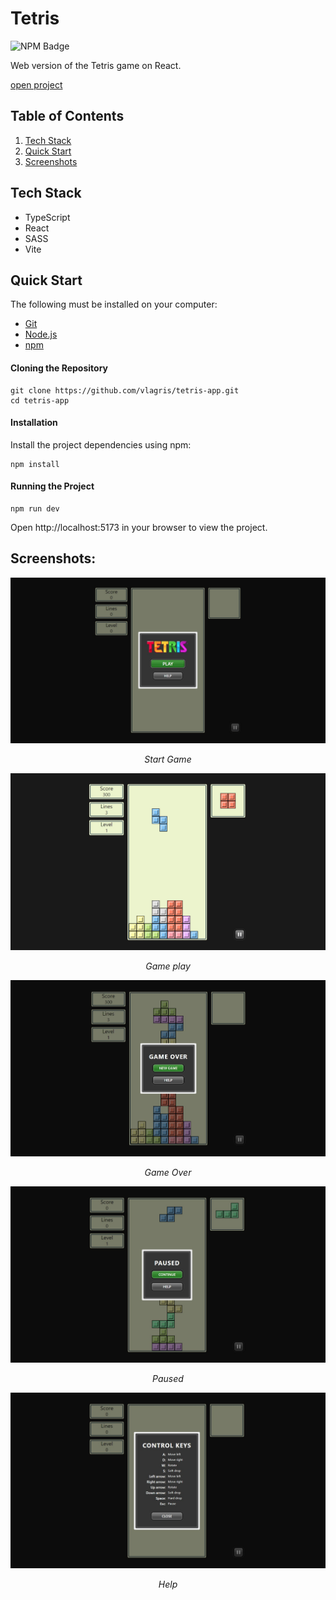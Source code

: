 # Tetris

<p>
    <img alt="NPM Badge" src="https://img.shields.io/badge/v10.2.3-green?label=npm&color=blue">
</p>

Web version of the Tetris game on React.

[open project](https://vlagris.github.io/tetris-app/)



## Table of Contents

1. [Tech Stack](#tech-stack)
3. [Quick Start](#quick-start)
4. [Screenshots](#screenshots)



## Tech Stack
- TypeScript
- React
- SASS
- Vite



## Quick Start

The following must be installed on your computer:
- [Git](https://git-scm.com/)
- [Node.js](https://nodejs.org/en)
- [npm](https://www.npmjs.com/)



#### Cloning the Repository
```
git clone https://github.com/vlagris/tetris-app.git
cd tetris-app
```

#### Installation
Install the project dependencies using npm:
```
npm install
```

#### Running the Project
```
npm run dev
```
Open http://localhost:5173 in your browser to view the project.



## Screenshots:

<div align="center"> 
  <img alt="Start Game" src="https://github.com/vlagris/tetris/blob/main/screenshots/start-game.jpg">
  <p><i>Start Game</i></p>
  <img alt="Gameplay" src="https://github.com/vlagris/tetris/blob/main/screenshots/gameplay.jpg">
  <p><i>Game play</i></p>
  <img alt="Start Game" src="https://github.com/vlagris/tetris/blob/main/screenshots/game-over.jpg">
  <p><i>Game Over</i></p>
  <img alt="Start Game" src="https://github.com/vlagris/tetris/blob/main/screenshots/paused.jpg">
  <p><i>Paused</i></p>
  <img alt="Start Game" src="https://github.com/vlagris/tetris/blob/main/screenshots/help.jpg">
  <p><i>Help</i></p>
</div>


